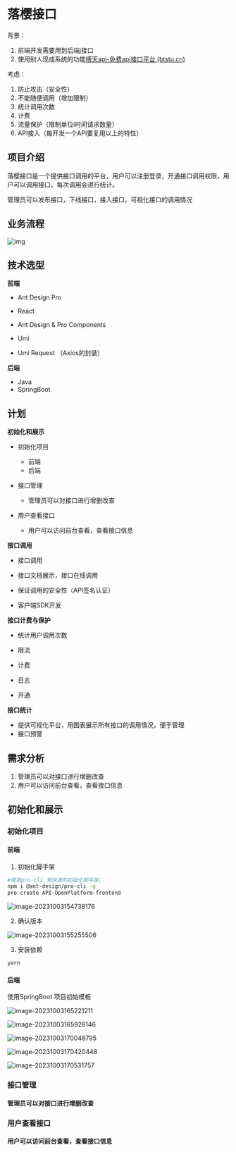 # 落樱接口

背景：

1. 前端开发需要用到后端j接口
2. 使用别人现成系统的功能[搏天api-免费api接口平台 (btstu.cn)](https://api.btstu.cn/)

考虑：

1. 防止攻击（安全性）
2. 不能随便调用（增加限制）
3. 统计调用次数
4. 计费
5. 流量保护（限制单位i时间请求数量）
6. API接入（每开发一个API要复用以上的特性）

## 项目介绍

落樱接口是一个提供接口调用的平台，用户可以注册登录，开通接口调用权限，用户可以调用接口，每次调用会进行统计。

管理员可以发布接口，下线接口，接入接口，可视化接口的调用情况

## 业务流程

![img](assets/1693740845735-c8b683ac-f925-47dd-9da3-5988b43d78c0.png)

## 技术选型

**前端**

- Ant Design Pro

- React

- Ant Design & Pro Components

- Umi
- Umi Request （Axios的封装）

**后端**

- Java
- SpringBoot

## 计划

**初始化和展示**

- 初始化项目
  - 前端
  - 后端

- 接口管理
  - 管理员可以对接口进行增删改查

- 用户查看接口
  - 用户可以访问前台查看，查看接口信息

**接口调用**

- 接口调用

- 接口文档展示，接口在线调用

- 保证调用的安全性（API签名认证）

- 客户端SDK开发

**接口计费与保护**

- 统计用户调用次数

- 限流

- 计费

- 日志

- 开通

**接口统计**

- 提供可视化平台，用图表展示所有接口的调用情况，便于管理
- 接口预警

## 需求分析

1. 管理员可以对接口进行增删改查
2. 用户可以访问前台查看，查看接口信息

## 初始化和展示

### 初始化项目

#### 前端

1. 初始化脚手架

```sh
#使用pro-cli 来快速的初始化脚手架。
npm i @ant-design/pro-cli -g
pro create API-OpenPlatform-frontend
```

![image-20231003154738176](assets/image-20231003154738176.png)

2. 确认版本

![image-20231003155255506](assets/image-20231003155255506.png)

3. 安装依赖

```sh
yarn
```

#### 后端

使用SpringBoot 项目初始模板

![image-20231003165221211](assets/image-20231003165221211.png)

![image-20231003165928146](assets/image-20231003165928146.png)

![image-20231003170048795](assets/image-20231003170048795.png)

![image-20231003170420448](assets/image-20231003170420448.png)

![image-20231003170531757](assets/image-20231003170531757.png)

### 接口管理

#### 管理员可以对接口进行增删改查

### 用户查看接口

#### 用户可以访问前台查看，查看接口信息

 